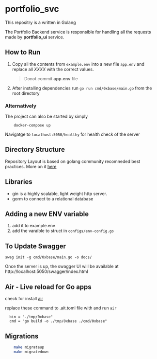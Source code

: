 # portfolio_svc

This repositry is a written in Golang

The Portfolio Backend service is responsible for handling all the requests made by **portfolio_ui** service.

## How to Run

1. Copy all the contents from `example.env` into a new file `app.env` and replace all _XXXX_ with the correct values.
   > Donot commit **app.env** file
2. After installing dependencies run `go run cmd/0xbase/main.go` from the root directory

### Alternatively

The project can also be started by simply

```
    docker-compose up
```

Navigatge to `localhost:5050/healthy` for health check of the server

## Directory Structure

Repository Layout is based on golang community recomneded best practices. More on it [here](https://github.com/golang-standards/project-layout)

## Libraries

- gin is a highly scalable, light weight http server.
- gorm to connect to a relational database

## Adding a new ENV variable

1. add it to example.env
1. add the varaible to struct in `configs/env-config.go`

## To Update Swagger

```
swag init -g cmd/0xbase/main.go -o docs/
```

Once the server is up, the swagger UI will be available at http://localhost:5050/swagger/index.html

## Air - Live reload for Go apps

check for install [air](https://github.com/cosmtrek/air)

replace these command to .ait.toml file with and run `air`

```
  bin = "./tmp/0xbase"
  cmd = "go build -o ./tmp/0xbase ./cmd/0xbase"
```

## Migrations

```sh
    make migrateup
    make migratedown
```
